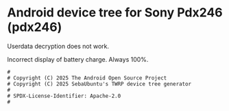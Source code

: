 # Android device tree for Sony Pdx246 (pdx246)

Userdata decryption does not work.

Incorrect display of battery charge. Always 100%.

```
#
# Copyright (C) 2025 The Android Open Source Project
# Copyright (C) 2025 SebaUbuntu's TWRP device tree generator
#
# SPDX-License-Identifier: Apache-2.0
#
```
